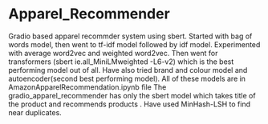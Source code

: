 # Apparel_Recommender
Gradio based apparel recommder system using sbert.
Started with bag of words model, then went to tf-idf model followed by idf model.
Experimented with average word2vec and weighted word2vec.
Then went for transformers (sbert ie.all_MiniLMweighted -L6-v2) which is the best performing model out of all.
Have also tried  brand and colour model and autoencoder(second best performing model).
All of these models are in AmazonApparelRecommendation.ipynb file
The gradio_apparel_recommender has only the sbert model which takes title of the product and recommends products .
Have used MinHash-LSH to find near duplicates.

